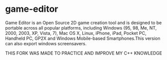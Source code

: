 game-editor
===========

Game Editor is an Open Source 2D game creation tool and is designed to be portable across all popular platforms, including Windows (95, 98, Me, NT, 2000, 2003, XP, Vista, 7), Mac OS X, Linux, iPhone, iPad, Pocket PC, Handheld PC, GP2X and Windows Mobile-based Smartphones.This version can also export windows screensavers.

THIS FORK WAS MADE TO PRACTICE AND IMPROVE MY C++ KNOWLEDGE
